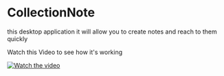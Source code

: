 # CollectionNote
this desktop application it will allow you to create  notes and reach to them  quickly  


Watch this Video to see how it's working

[![Watch the video](https://imagizer.imageshack.com/img924/9157/mzSuD3.png)](https://youtu.be/xt-YinY0OQg)
